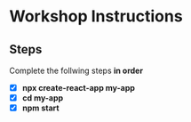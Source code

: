 # Workshop Instructions


## Steps

Complete the follwing steps **in order** 

- [x] **npx create-react-app my-app**
- [x] **cd my-app**
- [x] **npm start**
